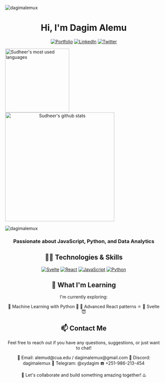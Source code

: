 <p align="left"> <img src="https://komarev.com/ghpvc/?username=dagimalemux&label=Profile%20views&color=0e75b6&style=flat" alt="dagimalemux" /> </p>
<h1 align="center">  Hi, I'm Dagim Alemu  </h1>

<p align="center">
  <a href="https://yourportfolio.com"><img src="https://img.shields.io/badge/Portfolio-Visit-ff69b4" alt="Portfolio"></a>
  <a href="https://www.linkedin.com/in/dagimalemux"><img src="https://img.shields.io/badge/LinkedIn-Connect-blue" alt="LinkedIn"></a>
  <a href="https://twitter.com/dagimalemux"><img src="https://img.shields.io/badge/Twitter-Follow-blue" alt="Twitter"></a>
</p>

<a href="https://github.com/dagimalemux">
  <img align="center" src="https://github-readme-stats.vercel.app/api/top-langs/?username=dagimalemux&theme=light&count_private=true&layout=compact" width="205" alt="Sudheer's most used languages" />
</a>
<a align="center" href="https://github.com/dagimalemux">
 <img align="center" src="https://github-readme-stats.vercel.app/api?username=dagimalemux&show_icons=true&theme=light&line_height=27&include_all_commits=true&count_private=true&hide=issues,prs,contribs" width="350" alt="Sudheer's github stats"/>
</a>
<p><img align="center" src="https://github-readme-streak-stats.herokuapp.com/?user=dagimalemux&" alt="dagimalemux" /></p>

<h3 align="center">Passionate about JavaScript, Python, and Data Analytics</h3>

<h2 align="center">🧑‍💻 Technologies & Skills</h2>

<p align="center">
      <div align="center">
            <a href="https://yourportfolio.com"><img src="https://img.icons8.com/?size=128&id=Mm35TzLKahiF&format=png" alt="Svelte"></a>
             <a href="https://yourportfolio.com"><img src="https://img.icons8.com/?size=128&id=lVitPDXqQKP8&format=png" alt="React"></a>
            <a href="https://yourportfolio.com"><img src="https://img.icons8.com/?size=128&id=1ZSHk8m9bk4p&format=png" alt="JavaScript"></a>
            <a href="https://yourportfolio.com"><img src="https://img.icons8.com/?size=128&id=121464&format=png" alt="Python"></a>
     <div align="center">
</p>
<h2 align="center">🌱 What I'm Learning</h2>

<p align="center">I'm currently exploring:</p>

<p align="center">
👣 Machine Learning with Python 🤖
👣 Advanced React patterns ⚛️
👣 Svelte 😇
</p>

<h2 align="center">📫 Contact Me</h2>

<p align="center">Feel free to reach out if you have any questions, suggestions, or just want to chat!</p>

<p align="center">
  📧 Email: alemud@cua.edu / dagimalemux@gmail.com
  🔔 Discord: dagimalemux  
  🤳 Telegram: @xydagim
  ☎️ +251-986-213-454
</p>

<p align="center">🌌 Let's collaborate and build something amazing together! ♨️</p>





